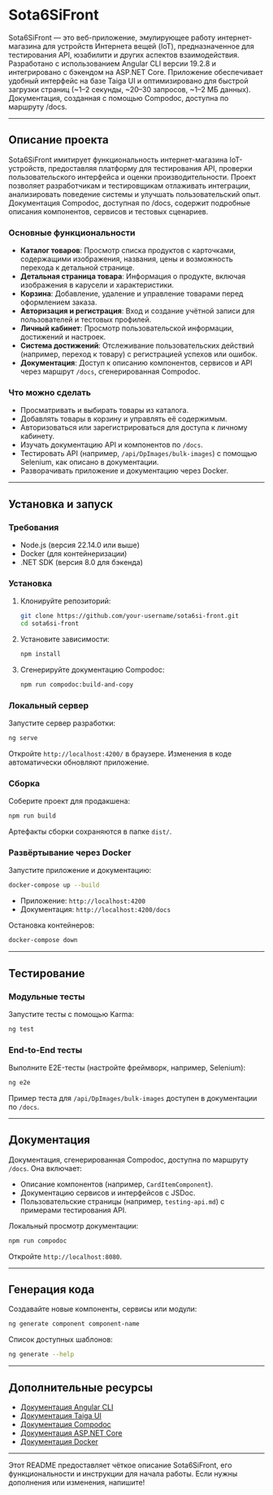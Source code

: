 # Sota6SiFront

Sota6SiFront — это веб-приложение, эмулирующее работу интернет-магазина для устройств Интернета вещей (IoT), предназначенное для тестирования API, юзабилити и других аспектов взаимодействия. Разработано с использованием Angular CLI версии 19.2.8 и интегрировано с бэкендом на ASP.NET Core. Приложение обеспечивает удобный интерфейс на базе Taiga UI и оптимизировано для быстрой загрузки страниц (~1–2 секунды, ~20–30 запросов, ~1–2 МБ данных). Документация, созданная с помощью Compodoc, доступна по маршруту /docs.

---

## Описание проекта

Sota6SiFront имитирует функциональность интернет-магазина IoT-устройств, предоставляя платформу для тестирования API, проверки пользовательского интерфейса и оценки производительности. Проект позволяет разработчикам и тестировщикам отлаживать интеграции, анализировать поведение системы и улучшать пользовательский опыт. Документация Compodoc, доступная по /docs, содержит подробные описания компонентов, сервисов и тестовых сценариев.

### Основные функциональности
- **Каталог товаров**: Просмотр списка продуктов с карточками, содержащими изображения, названия, цены и возможность перехода к детальной странице.
- **Детальная страница товара**: Информация о продукте, включая изображения в карусели и характеристики.
- **Корзина**: Добавление, удаление и управление товарами перед оформлением заказа.
- **Авторизация и регистрация**: Вход и создание учётной записи для пользователей и тестовых профилей.
- **Личный кабинет**: Просмотр пользовательской информации, достижений и настроек.
- **Система достижений**: Отслеживание пользовательских действий (например, переход к товару) с регистрацией успехов или ошибок.
- **Документация**: Доступ к описанию компонентов, сервисов и API через маршрут `/docs`, сгенерированная Compodoc.

### Что можно сделать
- Просматривать и выбирать товары из каталога.
- Добавлять товары в корзину и управлять её содержимым.
- Авторизоваться или зарегистрироваться для доступа к личному кабинету.
- Изучать документацию API и компонентов по `/docs`.
- Тестировать API (например, `/api/DpImages/bulk-images`) с помощью Selenium, как описано в документации.
- Разворачивать приложение и документацию через Docker.

---

## Установка и запуск

### Требования
- Node.js (версия 22.14.0 или выше)
- Docker (для контейнеризации)
- .NET SDK (версия 8.0 для бэкенда)

### Установка
1. Клонируйте репозиторий:
   ```bash
   git clone https://github.com/your-username/sota6si-front.git
   cd sota6si-front
   ```
2. Установите зависимости:
   ```bash
   npm install
   ```
3. Сгенерируйте документацию Compodoc:
   ```bash
   npm run compodoc:build-and-copy
   ```

### Локальный сервер
Запустите сервер разработки:
```bash
ng serve
```
Откройте `http://localhost:4200/` в браузере. Изменения в коде автоматически обновляют приложение.

### Сборка
Соберите проект для продакшена:
```bash
npm run build
```
Артефакты сборки сохраняются в папке `dist/`.

### Развёртывание через Docker
Запустите приложение и документацию:
```bash
docker-compose up --build
```
- Приложение: `http://localhost:4200`
- Документация: `http://localhost:4200/docs`

Остановка контейнеров:
```bash
docker-compose down
```

---

## Тестирование

### Модульные тесты
Запустите тесты с помощью Karma:
```bash
ng test
```

### End-to-End тесты
Выполните E2E-тесты (настройте фреймворк, например, Selenium):
```bash
ng e2e
```
Пример теста для `/api/DpImages/bulk-images` доступен в документации по `/docs`.

---

## Документация

Документация, сгенерированная Compodoc, доступна по маршруту `/docs`. Она включает:
- Описание компонентов (например, `CardItemComponent`).
- Документацию сервисов и интерфейсов с JSDoc.
- Пользовательские страницы (например, `testing-api.md`) с примерами тестирования API.

Локальный просмотр документации:
```bash
npm run compodoc
```
Откройте `http://localhost:8080`.

---

## Генерация кода

Создавайте новые компоненты, сервисы или модули:
```bash
ng generate component component-name
```
Список доступных шаблонов:
```bash
ng generate --help
```

---

## Дополнительные ресурсы
- [Документация Angular CLI](https://angular.dev/tools/cli)
- [Документация Taiga UI](https://taiga-ui.dev)
- [Документация Compodoc](https://compodoc.app)
- [Документация ASP.NET Core](https://docs.microsoft.com/aspnet/core)
- [Документация Docker](https://docs.docker.com)

---

Этот README предоставляет чёткое описание Sota6SiFront, его функциональности и инструкции для начала работы. Если нужны дополнения или изменения, напишите!